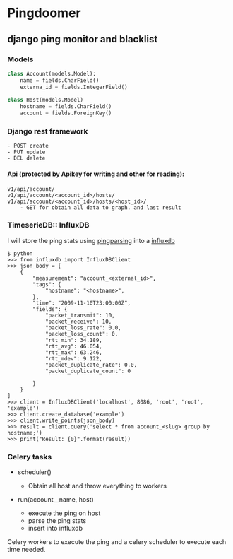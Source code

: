 # Pingdoomer

## django ping monitor and blacklist


### Models

```python
class Account(models.Model):
    name = fields.CharField()
    externa_id = fields.IntegerField()
    
class Host(models.Model)
    hostname = fields.CharField()
    account = fields.ForeignKey()
```

### Django rest framework

    - POST create
    - PUT update
    - DEL delete

#### Api (protected by Apikey for writing and other for reading):

    v1/api/account/
    v1/api/account/<account_id>/hosts/
    v1/api/account/<account_id>/hosts/<host_id>/
        - GET for obtain all data to graph. and last result





### TimeserieDB:: InfluxDB

I will store the ping stats using [pingparsing](https://pypi.org/project/pingparsing/) into a [influxdb](https://github.com/influxdata/influxdb-python)

```python=
$ python
>>> from influxdb import InfluxDBClient
>>> json_body = [
    {
        "measurement": "account_<external_id>",
        "tags": {
            "hostname": "<hostname>",
        },
        "time": "2009-11-10T23:00:00Z",
        "fields": {
            "packet_transmit": 10,
            "packet_receive": 10,
            "packet_loss_rate": 0.0,
            "packet_loss_count": 0,
            "rtt_min": 34.189,
            "rtt_avg": 46.054,
            "rtt_max": 63.246,
            "rtt_mdev": 9.122,
            "packet_duplicate_rate": 0.0,
            "packet_duplicate_count": 0

        }
    }
]
>>> client = InfluxDBClient('localhost', 8086, 'root', 'root', 'example')
>>> client.create_database('example')
>>> client.write_points(json_body)
>>> result = client.query('select * from account_<slug> group by hostname;')
>>> print("Result: {0}".format(result))
```


### Celery tasks

- scheduler()
    - Obtain all host and throw everything to workers

- run(account__name, host)
    - execute the ping on host
    - parse the ping stats
    - insert into influxdb

Celery workers to execute the ping and a celery scheduler to execute each time needed.





